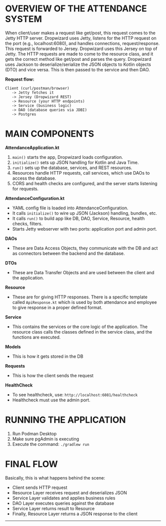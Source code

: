 # OVERVIEW OF THE ATTENDANCE SYSTEM

When client/user makes a request like get/post, this request comes to the Jetty HTTP server.
Dropwizard uses Jetty, listens for the HTTP request on the port (e.g., localhost:6080), and handles connections, request/response. This request is forwarded to Jersey.
Dropwizard uses this Jersey on top of Jetty. The HTTP requests are made to come to the resource class, and it gets the correct method like get/post and parses the query.
Dropwizard uses Jackson to deserialize/serialize the JSON objects to Kotlin objects (DTO) and vice versa.
This is then passed to the service and then DAO.

**Request flow:**

```
Client (curl/postman/browser)
   -> Jetty fetches it
   -> Jersey (Dropwizard REST)
   -> Resource (your HTTP endpoints)
   -> Service (business logic)
   -> DAO (database queries via JDBI)
   -> Postgres
```

# MAIN COMPONENTS

**AttendanceApplication.kt**

1. `main()` starts the app, Dropwizard loads configuration.
2. `initialize()` sets up JSON handling for Kotlin and Java Time.
3. `run()` sets up the database, services, and REST resources.
4. Resources handle HTTP requests, call services, which use DAOs to access the database.
5. CORS and health checks are configured, and the server starts listening for requests.

**AttendanceConfiguration.kt**

* YAML config file is loaded into AttendanceConfiguration.
* It calls `initialize()` to wire up JSON (Jackson) handling, bundles, etc.
* It calls `run()` to build app like DB, DAO, Service, Resource, health checks, filters.
* Starts Jetty webserver with two ports: application port and admin port.

**DAOs**

* These are Data Access Objects, they communicate with the DB and act as connectors between the backend and the database.

**DTOs**

* These are Data Transfer Objects and are used between the client and the application.

**Resource**

* These are for giving HTTP responses. There is a specific template called `ApiResponse.kt` which is used by both attendance and employee to give response in a proper defined format.

**Service**

* This contains the services or the core logic of the application. The resource class calls the classes defined in the service class, and the functions are executed.

**Models**
* This is how it gets stored in the DB

**Requests**
* This is how the client sends the request
  
**HealthCheck**

* To see healthcheck, use: `http://localhost:6081/healthcheck`
* Healthcheck must use the admin port.



# RUNNING THE APPLICATION

1. Run Podman Desktop
2. Make sure pgAdmin is executing
3. Execute the command: `./gradlew run`



# FINAL FLOW

Basically, this is what happens behind the scene:

* Client sends HTTP request
* Resource Layer receives request and deserializes JSON
* Service Layer validates and applies business rules
* DAO Layer executes queries against the database
* Service Layer returns result to Resource
* Finally, Resource Layer returns a JSON response to the client

---
